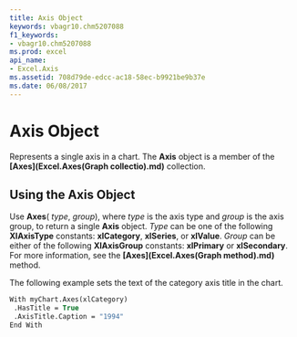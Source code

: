 ```yaml
---
title: Axis Object
keywords: vbagr10.chm5207088
f1_keywords:
- vbagr10.chm5207088
ms.prod: excel
api_name:
- Excel.Axis
ms.assetid: 708d79de-edcc-ac18-58ec-b9921be9b37e
ms.date: 06/08/2017
---
```



# Axis Object

Represents a single axis in a chart. The  **Axis** object is a member of the **[Axes](Excel.Axes(Graph collectio).md)** collection.


## Using the Axis Object

Use  **Axes**( _type_,  _group_), where  _type_ is the axis type and _group_ is the axis group, to return a single **Axis** object. _Type_ can be one of the following **XlAxisType** constants: **xlCategory**,  **xlSeries**, or  **xlValue**.  _Group_ can be either of the following **XlAxisGroup** constants: **xlPrimary** or **xlSecondary**. For more information, see the  **[Axes](Excel.Axes(Graph method).md)** method.

The following example sets the text of the category axis title in the chart.




```vb
With myChart.Axes(xlCategory) 
 .HasTitle = True 
 .AxisTitle.Caption = "1994" 
End With
```


